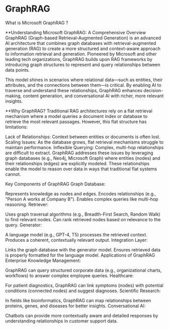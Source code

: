 # GraphRAG
What is Microsoft GraphRAG ?

**Understanding Microsoft GraphRAG: A Comprehensive Overview
GraphRAG (Graph-based Retrieval-Augmented Generation) is an advanced AI architecture that combines graph databases with retrieval-augmented generation (RAG) to create a more structured and context-aware approach to information retrieval and generation. Pioneered by Microsoft and other leading tech organizations, GraphRAG builds upon RAG frameworks by introducing graph structures to represent and query relationships between data points.

This model shines in scenarios where relational data—such as entities, their attributes, and the connections between them—is critical. By enabling AI to traverse and understand these relationships, GraphRAG enhances decision-making, content generation, and conversational AI with richer, more relevant insights.

**Why GraphRAG?
Traditional RAG architectures rely on a flat retrieval mechanism where a model queries a document index or database to retrieve the most relevant passages. However, this flat structure has limitations:

Lack of Relationships: Context between entities or documents is often lost.
Scaling Issues: As the database grows, flat retrieval mechanisms struggle to maintain performance.
Inflexible Querying: Complex, multi-hop relationships are difficult to extract.
GraphRAG addresses these issues by leveraging graph databases (e.g., Neo4j, Microsoft Graph) where entities (nodes) and their relationships (edges) are explicitly modeled. These relationships enable the model to reason over data in ways that traditional flat systems cannot.

Key Components of GraphRAG
Graph Database:

Represents knowledge as nodes and edges.
Encodes relationships (e.g., "Person A works at Company B").
Enables complex queries like multi-hop reasoning.
Retriever:

Uses graph traversal algorithms (e.g., Breadth-First Search, Random Walk) to find relevant nodes.
Can rank retrieved nodes based on relevance to the query.
Generator:

A language model (e.g., GPT-4, T5) processes the retrieved context.
Produces a coherent, contextually relevant output.
Integration Layer:

Links the graph database with the generator model.
Ensures retrieved data is properly formatted for the language model.
Applications of GraphRAG
Enterprise Knowledge Management:

GraphRAG can query structured corporate data (e.g., organizational charts, workflows) to answer complex employee queries.
Healthcare:

For patient diagnostics, GraphRAG can link symptoms (nodes) with potential conditions (connected nodes) and suggest diagnoses.
Scientific Research:

In fields like bioinformatics, GraphRAG can map relationships between proteins, genes, and diseases for better insights.
Conversational AI:

Chatbots can provide more contextually aware and detailed responses by understanding relationships in customer support data.
